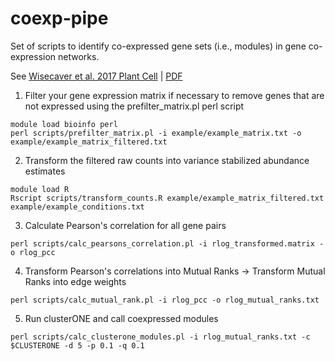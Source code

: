 # coexp-pipe
Set of scripts to identify co-expressed gene sets (i.e., modules) in gene co-expression networks. 

See [Wisecaver et al. 2017 Plant Cell](https://www.ncbi.nlm.nih.gov/pubmed/28408660) | [PDF](https://static1.squarespace.com/static/59c96b9a51a584c476f1f6f1/t/59dc24f4a9db09b4a109ae77/1507599609212/Plant+Cell+2017+Wisecaver.pdf)

1. Filter your gene expression matrix if necessary to remove genes that are not expressed using the prefilter_matrix.pl perl script
```
module load bioinfo perl
perl scripts/prefilter_matrix.pl -i example/example_matrix.txt -o example/example_matrix_filtered.txt 
```

2. Transform the filtered raw counts into variance stabilized abundance estimates
```
module load R
Rscript scripts/transform_counts.R example/example_matrix_filtered.txt example/example_conditions.txt
```

3. Calculate Pearson's correlation for all gene pairs
```
perl scripts/calc_pearsons_correlation.pl -i rlog_transformed.matrix -o rlog_pcc
```

4. Transform Pearson's correlations into Mutual Ranks -> Transform Mutual Ranks into edge weights
```
perl scripts/calc_mutual_rank.pl -i rlog_pcc -o rlog_mutual_ranks.txt
```

5. Run clusterONE and call coexpressed modules
```
perl scripts/calc_clusterone_modules.pl -i rlog_mutual_ranks.txt -c $CLUSTERONE -d 5 -p 0.1 -q 0.1
```
